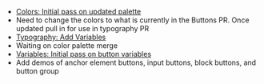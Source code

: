 * [Colors: Initial pass on updated palette](https://github.com/jquery/css-chassis/pull/140)
 * Need to change the colors to what is currently in the Buttons PR. Once updated pull in for use in typography PR
* [Typography: Add Variables](https://github.com/jquery/css-chassis/pull/139)
 * Waiting on color palette merge
* [Variables: Initial pass on button variables ](https://github.com/jquery/css-chassis/pull/138)
 * Add demos of anchor element buttons, input buttons, block buttons, and button group
